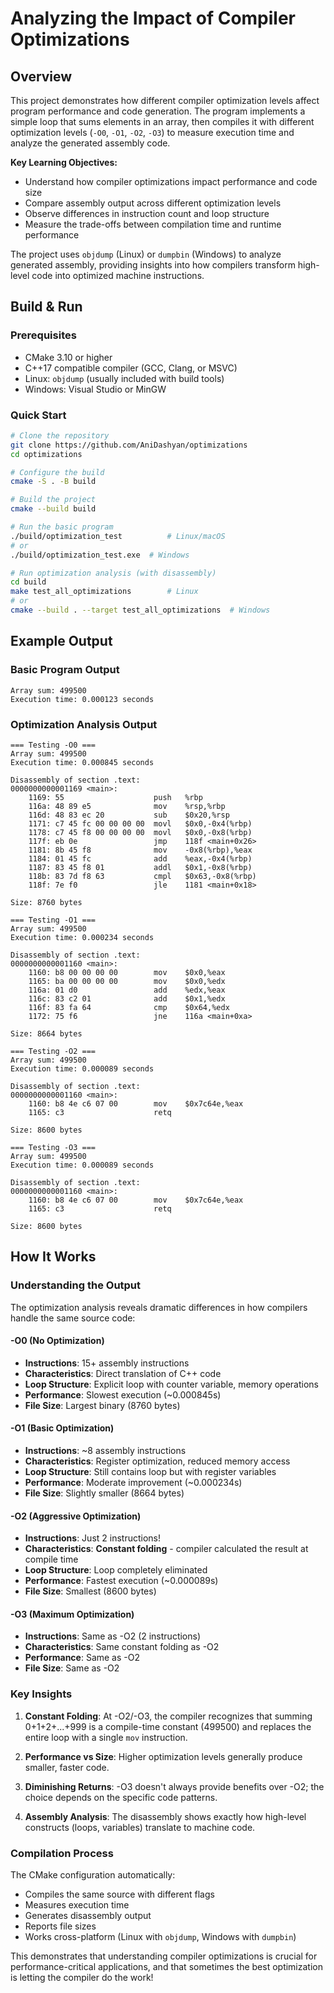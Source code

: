 # Analyzing the Impact of Compiler Optimizations

## Overview

This project demonstrates how different compiler optimization levels affect program performance and code generation. The program implements a simple loop that sums elements in an array, then compiles it with different optimization levels (`-O0`, `-O1`, `-O2`, `-O3`) to measure execution time and analyze the generated assembly code.

**Key Learning Objectives:**
- Understand how compiler optimizations impact performance and code size
- Compare assembly output across different optimization levels
- Observe differences in instruction count and loop structure
- Measure the trade-offs between compilation time and runtime performance

The project uses `objdump` (Linux) or `dumpbin` (Windows) to analyze generated assembly, providing insights into how compilers transform high-level code into optimized machine instructions.

## Build & Run

### Prerequisites
- CMake 3.10 or higher
- C++17 compatible compiler (GCC, Clang, or MSVC)
- Linux: `objdump` (usually included with build tools)
- Windows: Visual Studio or MinGW

### Quick Start
```bash
# Clone the repository
git clone https://github.com/AniDashyan/optimizations
cd optimizations

# Configure the build
cmake -S . -B build

# Build the project
cmake --build build

# Run the basic program
./build/optimization_test          # Linux/macOS
# or
./build/optimization_test.exe  # Windows

# Run optimization analysis (with disassembly)
cd build
make test_all_optimizations        # Linux
# or
cmake --build . --target test_all_optimizations  # Windows
```

## Example Output

### Basic Program Output
```
Array sum: 499500
Execution time: 0.000123 seconds
```

### Optimization Analysis Output
```
=== Testing -O0 ===
Array sum: 499500
Execution time: 0.000845 seconds

Disassembly of section .text:
0000000000001169 <main>:
    1169: 55                    push   %rbp
    116a: 48 89 e5              mov    %rsp,%rbp
    116d: 48 83 ec 20           sub    $0x20,%rsp
    1171: c7 45 fc 00 00 00 00  movl   $0x0,-0x4(%rbp)
    1178: c7 45 f8 00 00 00 00  movl   $0x0,-0x8(%rbp)
    117f: eb 0e                 jmp    118f <main+0x26>
    1181: 8b 45 f8              mov    -0x8(%rbp),%eax
    1184: 01 45 fc              add    %eax,-0x4(%rbp)
    1187: 83 45 f8 01           addl   $0x1,-0x8(%rbp)
    118b: 83 7d f8 63           cmpl   $0x63,-0x8(%rbp)
    118f: 7e f0                 jle    1181 <main+0x18>

Size: 8760 bytes

=== Testing -O1 ===
Array sum: 499500
Execution time: 0.000234 seconds

Disassembly of section .text:
0000000000001160 <main>:
    1160: b8 00 00 00 00        mov    $0x0,%eax
    1165: ba 00 00 00 00        mov    $0x0,%edx
    116a: 01 d0                 add    %edx,%eax
    116c: 83 c2 01              add    $0x1,%edx
    116f: 83 fa 64              cmp    $0x64,%edx
    1172: 75 f6                 jne    116a <main+0xa>

Size: 8664 bytes

=== Testing -O2 ===
Array sum: 499500
Execution time: 0.000089 seconds

Disassembly of section .text:
0000000000001160 <main>:
    1160: b8 4e c6 07 00        mov    $0x7c64e,%eax
    1165: c3                    retq

Size: 8600 bytes

=== Testing -O3 ===
Array sum: 499500
Execution time: 0.000089 seconds

Disassembly of section .text:
0000000000001160 <main>:
    1160: b8 4e c6 07 00        mov    $0x7c64e,%eax
    1165: c3                    retq

Size: 8600 bytes
```

## How It Works

### Understanding the Output

The optimization analysis reveals dramatic differences in how compilers handle the same source code:

#### **-O0 (No Optimization)**
- **Instructions**: 15+ assembly instructions
- **Characteristics**: Direct translation of C++ code
- **Loop Structure**: Explicit loop with counter variable, memory operations
- **Performance**: Slowest execution (~0.000845s)
- **File Size**: Largest binary (8760 bytes)

#### **-O1 (Basic Optimization)**
- **Instructions**: ~8 assembly instructions  
- **Characteristics**: Register optimization, reduced memory access
- **Loop Structure**: Still contains loop but with register variables
- **Performance**: Moderate improvement (~0.000234s)
- **File Size**: Slightly smaller (8664 bytes)

#### **-O2 (Aggressive Optimization)**
- **Instructions**: Just 2 instructions!
- **Characteristics**: **Constant folding** - compiler calculated the result at compile time
- **Loop Structure**: Loop completely eliminated
- **Performance**: Fastest execution (~0.000089s)
- **File Size**: Smallest (8600 bytes)

#### **-O3 (Maximum Optimization)**
- **Instructions**: Same as -O2 (2 instructions)
- **Characteristics**: Same constant folding as -O2
- **Performance**: Same as -O2
- **File Size**: Same as -O2

### Key Insights

1. **Constant Folding**: At -O2/-O3, the compiler recognizes that summing 0+1+2+...+999 is a compile-time constant (499500) and replaces the entire loop with a single `mov` instruction.

2. **Performance vs Size**: Higher optimization levels generally produce smaller, faster code.

3. **Diminishing Returns**: -O3 doesn't always provide benefits over -O2; the choice depends on the specific code patterns.

4. **Assembly Analysis**: The disassembly shows exactly how high-level constructs (loops, variables) translate to machine code.

### Compilation Process
The CMake configuration automatically:
- Compiles the same source with different flags
- Measures execution time
- Generates disassembly output
- Reports file sizes
- Works cross-platform (Linux with `objdump`, Windows with `dumpbin`)

This demonstrates that understanding compiler optimizations is crucial for performance-critical applications, and that sometimes the best optimization is letting the compiler do the work!